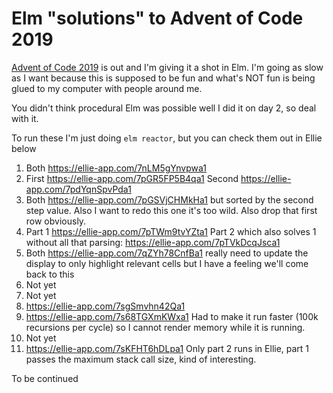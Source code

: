 # Elm "solutions" to Advent of Code 2019

[Advent of Code 2019](https://adventofcode.com/2019) is out and I'm giving
it a shot in Elm. I'm going as slow as I want because this is supposed to be fun
and what's NOT fun is being glued to my computer with people around me.

You didn't think procedural Elm was possible well I did it on day 2, so deal with it.

To run these I'm just doing `elm reactor`, but you can check them out in Ellie below

1. Both <https://ellie-app.com/7nLM5gYnvpwa1>
2. First <https://ellie-app.com/7pGR5FP5B4qa1> Second <https://ellie-app.com/7pdYqnSpvPda1>
3. Both <https://ellie-app.com/7pGSVjCHMkHa1> but sorted by the second step value.
  Also I want to redo this one it's too wild.
  Also drop that first row obviously.
4. Part 1 <https://ellie-app.com/7pTWm9tvYZta1> Part 2 which also solves 1 without all that parsing: <https://ellie-app.com/7pTVkDcqJsca1>
5. Both <https://ellie-app.com/7qZYh78CnfBa1>
  really need to update the display to only highlight relevant cells but I have a feeling we'll come back to this
6. Not yet
7. Not yet
8. <https://ellie-app.com/7sgSmvhn42Qa1>
9. <https://ellie-app.com/7s68TGXmKWxa1> Had to make it run faster (100k recursions per cycle) so I cannot render memory while it is running.
10. Not yet
11. <https://ellie-app.com/7sKFHT6hDLpa1> Only part 2 runs in Ellie, part 1 passes the maximum stack call size, kind of interesting.

To be continued
